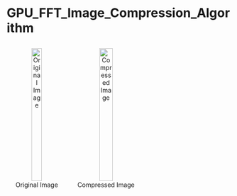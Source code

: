 # GPU_FFT_Image_Compression_Algorithm


<p align="center">
  <figure style="display:inline-block; text-align:center; margin:10px;">
    <img alt="Original Image" width="45%" height="300px" src="https://github.com/user-attachments/assets/7913219c-9957-43fc-becb-dbf65e77cc05">
    <figcaption>Original Image</figcaption>
  </figure>
  <figure style="display:inline-block; text-align:center; margin:10px;">
    <img alt="Compressed Image" width="45%" height="300px" src="https://github.com/user-attachments/assets/d82269eb-fe92-4357-b816-803ce49ae81b">
    <figcaption>Compressed Image</figcaption>
  </figure>
</p>
